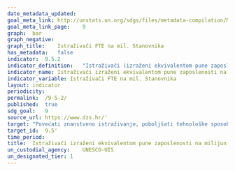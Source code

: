 ```yaml
---	
date_metadata_updated:	
goal_meta_link:	http://unstats.un.org/sdgs/files/metadata-compilation/Metadata-Goal-9.pdf'
goal_meta_link_page:	9
graph:	bar
graph_negative:	
graph_title:	Istraživači FTE na mil. Stanovnika
has_metadata:	false
indicator:	9.5.2
indicator_definition:	"Istraživači (izraženi ekvivalentom pune zaposlenosti) na milijun stanovnika izravna su mjera broja zaposlenih na istraživanju i razvoju na milijun ljudi."
indicator_name:	Istraživači izraženi ekvivalentom pune zaposlenosti na milijun stanovnika
indicator_variable:	Istraživači FTE na mil. Stanovnika
layout:	indicator
periodicity:	
permalink:	/9-5-2/
published:	true
sdg_goal:	9
source_url:	https://www.dzs.hr/'
target:	"Povećati znanstveno istraživanje, poboljšati tehnološke sposobnosti proizvodnih sektora u svim zemljama, osobito zemljama u razvoju, uključujući, do 2030., stimulirati inovacije i bitno povećati broj zaposlenih na istraživanju i razvoju na milijun ljudi i javnih i privatnih izdataka za istraživanje i razvoj"
target_id:	9.5'
time_period:	
title:	Istraživači izraženi ekvivalentom pune zaposlenosti na milijun stanovnika
un_custodial_agency:	UNESCO-UIS
un_designated_tier:	1
---	
```

